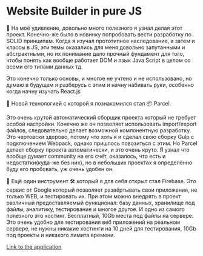 # Website Builder in pure JS

🔸 На моё удивление, довольно много полезного я узнал делая этот проект.
Конечно-же было в новинку попробовать вести разработку по SOLID принципам. Когда я изучал прототипное наследование, а затем и классы в JS, эти темы оказались для меня довольно запутанными и абстрактными, но их понимание дало прочный фундамент для того, чтобы понять как вообще работает DOM и язык Java Script в целом со всеми его типами данных тд.

Это конечно только основы, и многое не учтено и не использовано, но думаю в будущем я разберусь с этим и начну набивать руки, особенно когда начну изучать React.js

🔹 Новой технологией с которой я познакомился стал 📦 Parcel.

Это очень крутой автоматический сборщик проекта который не требует особой настройки. 
Конечно же он позволяет использовать import/export файлов, следовательно делает возможной компонентную разработку. 
Это чертовски здорово, потому что хоть я и сделал свою сборку Gulp с подключением Webpack, однако пришлось повозиться с этим. 
Но Parcel делает сборку проекта автоматически, и это очень круто. 
Я узнал что вообще думает community на его счёт, оказалось, что есть и недостатки(куда-же без них), но в небольших проектах я определённо буду его пробовать, уж очень удобен он.

🔻 Ещё один инструмент 🛠 который я для себя открыл стал Firebase.
Это сервис от Google который позволяет развёртывать свои приложения, не только WEB, и тестировать их. При этом можно внедрять в проект различный предоставляемый функционал: базу данных, хранилище под файлы, аналитику, тестирование и многое другое.
И одно из самого полезного это хостинг. Бесплатный, 10Gb места под файлы на сервере. Это очень удобно для тестирования веб приложений на реальном сервере, не нужны никакие хостинги на 10 дней для тестирования, 10Gb под проекты и никакого лимита времени.

[Link to the application](https://constructor-js-v-1-1.web.app/)
